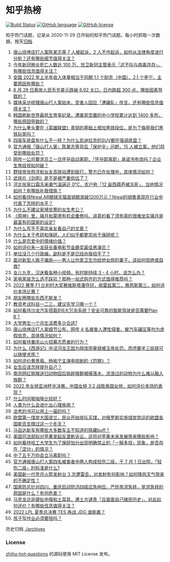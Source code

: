 # 知乎热榜
[![Build Status](https://github.com/ToWeLong/zhihu-hot-questions/workflows/CI/badge.svg)](https://github.com/ToWeLong/zhihu-hot-questions/actions)
[![GitHub language](https://img.shields.io/badge/language-golang-orange.svg)](https://golang.org/)
[![GitHub license](https://img.shields.io/github/license/ToWeLong/zhihu-hot-questions)](https://github.com/ToWeLong/zhihu-hot-questions/blob/main/LICENSE)

知乎热门话题，记录从 2020-11-29 日开始的知乎热门话题。每小时抓取一次数据，按天[归档](./archives)

<!-- BEGIN -->

1. [唐山烧烤店打人案陈某志等 7 人被起诉，2 人不作起诉，如何从法律角度进行分析？还有哪些细节值得关注？](https://www.zhihu.com/question/550480977)
1. [今年新冠肺炎死亡人数达 100 万，世卫新冠主管表示「这不叫与病毒共存」，有哪些信息值得关注？](https://www.zhihu.com/question/550414737)
1. [安踏 2022 年上半年收入体量相当于同期 1.1 个耐克（中国）、2.1 个李宁，主要原因有哪些？](https://www.zhihu.com/question/549774855)
1. [8 月 29 日离岸人民币兑美元跌破 6.92 关口，日内跌超 300 点，哪些因素导致的？](https://www.zhihu.com/question/550516766)
1. [媒体采访梳理唐山打人案始末，受害人回应「遭碾轧」传言，还有哪些信息值得关注？](https://www.zhihu.com/question/550536106)
1. [韩国刷新世界最低生育率纪录，遭废弃空置的中小学校累计达到 1400 多所，哪些原因导致的？](https://www.zhihu.com/question/550405917)
1. [为什么拳头要在《英雄联盟》青铜的基础上增加黑铁段位，是为了侮辱我们黑铁玩家吗？](https://www.zhihu.com/question/549085256)
1. [四驱车底盘有什么不一样？为什么凯迪拉克的SUV都在强调底盘？](https://www.zhihu.com/question/550370907)
1. [官方通报「唐山打人案」陈某志等背后「保护伞」问题，15 人被立案，他们将受到哪些处罚？](https://www.zhihu.com/question/550483196)
1. [网传一公司要求员工一旦怀孕自动离职，「怀孕即离职」承诺书有效吗？企业生育歧视如何破？](https://www.zhihu.com/question/550308799)
1. [野球帝张照洋和女友高铁站遭到殴打，警方已在处理中，具体情况如何？](https://www.zhihu.com/question/550053108)
1. [武侠片《剑雨》是不是被严重低估了？](https://www.zhihu.com/question/401283780)
1. [河北张家口霜冻来袭气温逼近 0℃，农户称「12 亩西葫芦被冻死」，当地情况如何？有哪些补救措施？](https://www.zhihu.com/question/550420738)
1. [如何看待Nreal AR眼镜天猫首销额突破1200万元？Nreal的销售表现在行业中代表了怎样的水平？](https://www.zhihu.com/question/550402971)
1. [为什么不建议家境贫寒的女生考公？](https://www.zhihu.com/question/545638481)
1. [《原神》里，璃月和蒙德有机会重修吗，讲真的看了须弥真的很难坐实璃月是最富有的国家的设定?](https://www.zhihu.com/question/550172783)
1. [为什么写手不喜欢亲友看自己的文章？](https://www.zhihu.com/question/549550036)
1. [为什么关于考研和保研，人们似乎都更崇尚于保研呢？](https://www.zhihu.com/question/544253383)
1. [什么是恋爱中的情绪价值？](https://www.zhihu.com/question/469072223)
1. [如何评价朱一龙获长春电影节金鹿奖最佳男演员？](https://www.zhihu.com/question/550427102)
1. [单位没几个行政编，副科是不是已经向我招手了？](https://www.zhihu.com/question/550279647)
1. [面对新型人贩子骗局——男人让你拿卫生巾给他女厕的妻子，该如何拒绝或自救?](https://www.zhihu.com/question/550113998)
1. [女儿九岁，沉迷看各种小视频，有时能持续 3 - 4 小时，该怎么办？](https://www.zhihu.com/question/549063955)
1. [家电家装怎么选不踩坑？那种一站式购齐的方式值得推荐吗？](https://www.zhihu.com/question/550236938)
1. [2022 赛季 F1 比利时大奖赛维斯塔潘夺冠，佩雷兹第二，赛恩斯第三，如何评价本场比赛？](https://www.zhihu.com/question/550429861)
1. [朋友圈哪些东西不能发？](https://www.zhihu.com/question/549424609)
1. [教资考试科目一二三，建议先学习哪一个？](https://www.zhihu.com/question/473021172)
1. [如何看待沙龙汽车搭载的6大冗余系统？安全可靠的智能驾驶是否需要Plan B？](https://www.zhihu.com/question/550219102)
1. [大学男生一个月生活费多少合适?](https://www.zhihu.com/question/550406313)
1. [唐山烧烤店打人案细节公布，网传 4 名被害人遭性侵害、被汽车碾压等均为虚假信息，具体情况如何？](https://www.zhihu.com/question/550483759)
1. [如何看待重庆山火招募志愿者的行为？](https://www.zhihu.com/question/549759270)
1. [为什么《西游记》中泾河龙王因为擅改雨量就被玉帝处罚，而虎鹿羊三妖就可以随便求雨？](https://www.zhihu.com/question/501838650)
1. [如何评价黄景瑜、杨祐宁主演电视剧的《罚罪》？](https://www.zhihu.com/question/549945781)
1. [女生应该怎样提升自己？](https://www.zhihu.com/question/265014327)
1. [南京网红猕猴送归动物园后挑衅猴群被揍落水，流浪过的动物为什么难以融入族群？](https://www.zhihu.com/question/550083292)
1. [2022 年女排亚洲杯半决赛，中国女排 3:2 战胜泰国女排，如何评价本场的表现？](https://www.zhihu.com/question/550421593)
1. [什么时间喝咖啡比较好？](https://www.zhihu.com/question/456860179)
1. [人类为什么会进化出心理疾病？](https://www.zhihu.com/question/273442798)
1. [法考的书可以用上一届的吗？](https://www.zhihu.com/question/519141424)
1. [欧盟第一煤炭大国波兰，民众开始排队买煤，对俄罗斯实施煤炭禁运的欧盟各国能否支撑过这一个冬天？](https://www.zhihu.com/question/550417843)
1. [马自达新车有哪些大多数车主不知道的隐藏buff？](https://www.zhihu.com/question/549980045)
1. [美国司法部拟对苹果发起反垄断诉讼，这将对苹果未来发展带来哪些影响？](https://www.zhihu.com/question/550380170)
1. [如何看待哈工大学生为了保研加分出现明确禁止的「一稿多投」现象，是否存在「混分」的情况？](https://www.zhihu.com/question/550446037)
1. [中了五千万你会立马离职吗？](https://www.zhihu.com/question/333864736)
1. [官方通报唐山打人案四名被害者中两人构成轻伤二级，于 7 月 1 日出院，「轻伤二级」的标准是什么?](https://www.zhihu.com/question/550491721)
1. [美国新一代登月火箭发射台 3 次遭雷击，对发射有何影响？如何降低天气带来的不确定性？](https://www.zhihu.com/question/550499771)
1. [国家防总针对四川、重庆启动防汛四级应急响应，严防旱涝急转，旱涝急转的原因是什么？有何危害？](https://www.zhihu.com/question/550468246)
1. [马克龙访非硬扯中俄和土耳其，遭土方谴责「应直面自己殖民历史」，对此如何评价？有哪些信息值得关注？](https://www.zhihu.com/question/550418094)
1. [2022 LPL 夏季总决赛 TES 再战 JDG 谁能赢？](https://www.zhihu.com/question/550428432)
1. [孩子写作业必须要陪吗？](https://www.zhihu.com/question/548984996)

<!-- END -->

历史归档 [./archives](./archives)


### License
[zhihu-hot-questions](https://github.com/towelong/zhihu-hot-questions) 的源码使用 MIT License 发布。